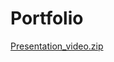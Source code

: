 # Portfolio
[Presentation_video.zip](https://github.com/agnes2412/Portfolio/files/6945112/Presentation_video.zip)
